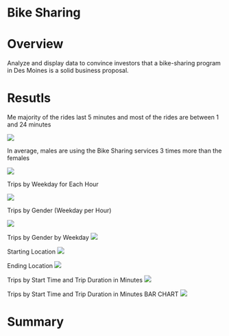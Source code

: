 # Bike Sharing

# Overview
Analyze and display data to convince investors that a bike-sharing program in Des Moines is a solid business proposal.

# Resutls

Me majority of the rides last 5 minutes and most of the rides are between 1 and 24 minutes

<img src="https://github.com/juliomeza/bikesharing/blob/main/screenshots/01%20Checkout%20times%20for%20Users.png">

In average, males are using the Bike Sharing services 3 times more than the females

<img src="https://github.com/juliomeza/bikesharing/blob/main/screenshots/02%20Checkout%20times%20per%20Gender.png">

Trips by Weekday for Each Hour

<img src="https://github.com/juliomeza/bikesharing/blob/main/screenshots/03%20Trips%20by%20Weekday%20for%20Each%20Hour.png">

Trips by Gender (Weekday per Hour)

<img src="https://github.com/juliomeza/bikesharing/blob/main/screenshots/04%20Trips%20by%20Gender%20(Weekday%20per%20Hour).png">


Trips by Gender by Weekday
<img src="https://github.com/juliomeza/bikesharing/blob/main/screenshots/05%20Trips%20by%20Gender%20by%20Weekday.png">

Starting Location
<img src="https://github.com/juliomeza/bikesharing/blob/main/screenshots/06%20Starting%20Location.png">

Ending Location
<img src="https://github.com/juliomeza/bikesharing/blob/main/screenshots/07%20Ending%20Location.png">

Trips by Start Time and Trip Duration in Minutes
<img src="https://github.com/juliomeza/bikesharing/blob/main/screenshots/08%20Trips%20by%20Start%20Time%20and%20Trip%20Duration%20in%20Minutes.png">

Trips by Start Time and Trip Duration in Minutes BAR CHART
<img src="https://github.com/juliomeza/bikesharing/blob/main/screenshots/09%20Trips%20by%20Start%20Time%20and%20Trip%20Duration%20in%20Minutes%20BAR%20CHART.png">


# Summary